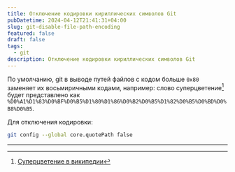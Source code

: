 ```yaml
---
title: Отключение кодировки кириллических символов Git
pubDatetime: 2024-04-12T21:41:31+04:00
slug: git-disable-file-path-encoding
featured: false
draft: false
tags:
  - git
description: Отключение кодировки кириллических символов Git
---
```


По умолчанию, git в выводе путей файлов с кодом больше `0x80` заменяет их восьмиричными кодами, например: слово суперцветение[^1] будет представлено как `%D0%A1%D1%83%D0%BF%D0%B5%D1%80%D1%86%D0%B2%D0%B5%D1%82%D0%B5%D0%BD%D0%B8%D0%B5`.

Для отключения кодировки:

```sh
git config --global core.quotePath false
```

---

[^1]: [Суперцветение в википедии](https://ru.wikipedia.org/wiki/%D0%A1%D1%83%D0%BF%D0%B5%D1%80%D1%86%D0%B2%D0%B5%D1%82%D0%B5%D0%BD%D0%B8%D0%B5)
